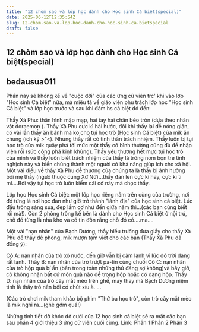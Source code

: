 ```yaml
---
title: "12 chòm sao và lớp học dành cho Học sinh Cá biệt(special)"
date: 2025-06-12T12:35:54Z
slug: 12-chom-sao-va-lop-hoc-danh-cho-hoc-sinh-ca-bietspecial
draft: false
---
```


## 12 chòm sao và lớp học dành cho Học sinh Cá biệt(special)

## bedausua011

Phần này sẽ không kể về "cuộc đời" của các ứng cử viên trc' khi vào lớp "Học sinh Cá biệt" nữa, mà miêu tả về giáo viên phụ trách lớp học "Học sinh Cá biệt" và lớp học trước và sau khi đám hs cá biệt đó đến:
 
Thầy Xà Phu: thân hình mập mạp, hai tay hai chân béo tròn (dựa theo nhân vật doraemon ). Thầy Xà Phu cực kì hài hước, đôi khi thầy lại dễ nóng giận, có vài lần thầy ăn bánh mà ko cho tụi học trò (Học sinh Cá biệt) của mik ăn chung (ích kỷ >"<). Nhưng thầy rất có tinh thần trách nhiệm. Thầy luôn bị tụi học trò của mik quậy phá tới mức một thầy cô bình thường cũng đủ để nhập viện rồi (sức công phá kinh khủng). Thầy yêu thương hết mực tụi học trò của mình và thầy luôn biết trách nhiệm của thầy là trông nom bọn trẻ tinh nghịch này và biến chúng thành một người có khả năng giúp ích cho xã hội. Một vài điều về thầy Xà Phu dễ thương của chúng ta là thầy bị ảnh hưởng bởi mẹ thầy (ngườ thuộc cung Xử Nữ)...thầy đan len cực kì hay, cực kì tỉ mỉ....Bởi vậy tụi học trò luôn kiếm cái cớ này mà chọc thầy.
 
Lớp học Học sinh Cá biệt: một lớp học riêng nằm trên cùng của trường, nơi đó từng là nơi học đàn như giờ trở thành "lãnh địa" của học sinh cá biệt. Lúc đầu trông sáng sủa, đẹp lắm cơ như đến giữa năm thì...(các bạn cũng biết rồi mà!). Còn 2 phòng trống kế bên là dành cho Học sinh Cá biệt ở nội trú, chỗ đó từng là nhà kho và có tin đồn rằng chỗ đó có....ma....
 
Một vài "nạn nhân" của Bạch Dương, thầy hiểu trưởng đưa giấy cho thầy Xà Phu để thầy đề phòng, mik mượn tạm viết cho các bạn (Thầy Xà Phu đã đồng ý):
 
Cô A: nạn nhân của trò xô nước, đến giờ vẫn bị cảm lạnh vì lúc đó trời đang rất lạnh.
Thầy B: nạn nhân của trò trượt pa-tin cùng chuối
Cô C: nạn nhân của trò hộp quà bí ẩn (bên trong toàn những thứ đáng sợ không)và bây giờ, cô không nhận bất cứ món quà nào để trong hộp hoặc có dạng hộp.
Thầy D: nạn nhân của trò cây mắt mèo trên ghế, may thay mà Bạch Dương niệm tình là thầy trò nên bôi có chút xíu à.
...
 
(Các trò chơi mik tham khảo bộ phim "Thứ ba học trò", còn trò cây mắt mèo là mik nghĩ ra...(ghê gớm quá!)
 
Những tình tiết dở khóc dở cười của 12 học sinh cá biệt sẽ ra mắt các bạn sau phần 4 giới thiệu 3 ứng cử viên cuối cùng.
Link: Phần 1
Phần 2
Phần 3